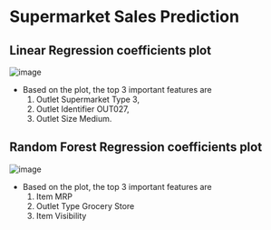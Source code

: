 # Supermarket Sales Prediction 

## Linear Regression coefficients plot
![image](https://github.com/rimchristian/Project-1-Revisited-Supermarket-Sales/assets/74616874/64a965b8-0534-421c-b3f0-1858aa31b4b0)
- Based on the plot, the top 3 important features are 
   1. Outlet Supermarket Type 3, 
   2. Outlet Identifier OUT027, 
   3. Outlet Size Medium. 

## Random Forest Regression coefficients plot
![image](https://github.com/rimchristian/Project-1-Revisited-Supermarket-Sales/assets/74616874/57465bf7-3eda-4673-bcff-40d12de60171)
- Based on the plot, the top 3 important features are 
  1. Item MRP
  2. Outlet Type Grocery Store
  3. Item Visibility
